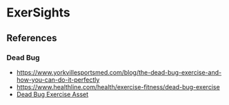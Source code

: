 # ExerSights

## References

### Dead Bug

-   https://www.yorkvillesportsmed.com/blog/the-dead-bug-exercise-and-how-you-can-do-it-perfectly
-   https://www.healthline.com/health/exercise-fitness/dead-bug-exercise
-   [Dead Bug Exercise Asset](https://camsportsperformancetrainingblog.com/2016/07/18/dead-bug-anti-rotation-band-press/)

